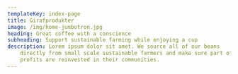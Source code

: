 ```yaml
---
templateKey: index-page
title: Girafprodukter
image: /img/home-jumbotron.jpg
heading: Great coffee with a conscience
subheading: Support sustainable farming while enjoying a cup
description: Lorem ipsum dolor sit amet. We source all of our beans
    directly from small scale sustainable farmers and make sure part of the
    profits are reinvested in their communities.
---
```

